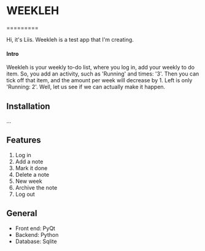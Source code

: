 # WEEKLEH
=========

Hi, it's Liis.
Weekleh is a test app that I'm creating.

#### Intro

Weekleh is your weekly to-do list,
where you log in, add your weekly to do item.
So, you add an activity, such as 'Running' and times: '3'.
Then you can tick off that item, and the amount per week will decrease by 1.
Left is only 'Running: 2'.
Well, let us see if we can actually make it happen.



## Installation

...


## Features

1. Log in
2. Add a note
3. Mark it done
4. Delete a note
5. New week
6. Archive the note
7. Log out


## General

- Front end: PyQt
- Backend: Python
- Database: Sqlite
